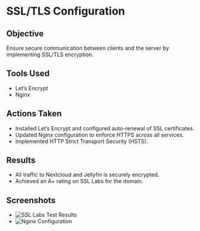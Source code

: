 # SSL/TLS Configuration
## Objective
Ensure secure communication between clients and the server by implementing SSL/TLS encryption.

## Tools Used
- Let’s Encrypt
- Nginx

## Actions Taken
- Installed Let’s Encrypt and configured auto-renewal of SSL certificates.
- Updated Nginx configuration to enforce HTTPS across all services.
- Implemented HTTP Strict Transport Security (HSTS).

## Results
- All traffic to Nextcloud and Jellyfin is securely encrypted.
- Achieved an A+ rating on SSL Labs for the domain.

## Screenshots
- ![SSL Labs Test Results](https://drive.google.com/file/d/17tdR-oXmI7IpSnCG-UO3lT6iSDINuruo/view)
- ![Nginx Configuration](https://nextcloud.gahomeserver.duckdns.org/s/EPCfnS5mdx88Hsz/preview)

